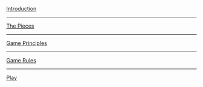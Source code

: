 [Introduction](/games.html)

---

[The Pieces](/gamepieces.html)

---

[Game Principles](/gameprinciples.html)

---

[Game Rules](/gamerules.html)

---

<a href="/kopheri_game/Kopheri.html" target="_blank">Play</a>
